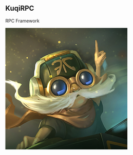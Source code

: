 ## KuqiRPC

RPC Framework

![cartoon](https://raw.githubusercontent.com/v4if/KuqiKV/master/doc/img/cartoon.jpg)

